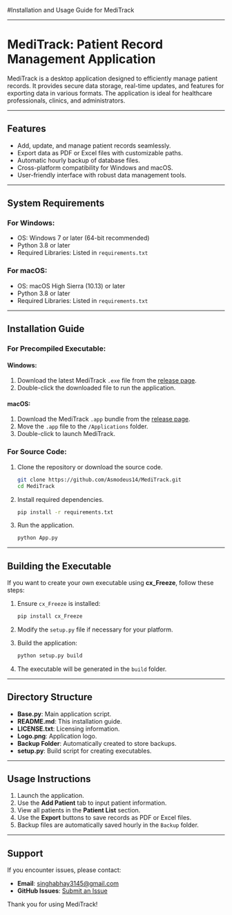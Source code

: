 #Installation and Usage Guide for MediTrack

---

# **MediTrack: Patient Record Management Application**
MediTrack is a desktop application designed to efficiently manage patient records. It provides secure data storage, real-time updates, and features for exporting data in various formats. The application is ideal for healthcare professionals, clinics, and administrators.

---

## **Features**
- Add, update, and manage patient records seamlessly.
- Export data as PDF or Excel files with customizable paths.
- Automatic hourly backup of database files.
- Cross-platform compatibility for Windows and macOS.
- User-friendly interface with robust data management tools.

---

## **System Requirements**
### For Windows:
- OS: Windows 7 or later (64-bit recommended)
- Python 3.8 or later
- Required Libraries: Listed in `requirements.txt`

### For macOS:
- OS: macOS High Sierra (10.13) or later
- Python 3.8 or later
- Required Libraries: Listed in `requirements.txt`

---

## **Installation Guide**
### For Precompiled Executable:
#### Windows:
1. Download the latest MediTrack `.exe` file from the [release page](https://github.com/Asmodeus14/MediTrack/releases).
2. Double-click the downloaded file to run the application.

#### macOS:
1. Download the MediTrack `.app` bundle from the [release page](https://github.com/Asmodeus14/MediTrack/releases).
2. Move the `.app` file to the `/Applications` folder.
3. Double-click to launch MediTrack.

### For Source Code:
1. Clone the repository or download the source code.
   ```bash
   git clone https://github.com/Asmodeus14/MediTrack.git
   cd MediTrack
   ```

2. Install required dependencies.
   ```bash
   pip install -r requirements.txt
   ```

3. Run the application.
   ```bash
   python App.py
   ```

---

## **Building the Executable**
If you want to create your own executable using **cx_Freeze**, follow these steps:

1. Ensure `cx_Freeze` is installed:
   ```bash
   pip install cx_Freeze
   ```

2. Modify the `setup.py` file if necessary for your platform.

3. Build the application:
   ```bash
   python setup.py build
   ```

4. The executable will be generated in the `build` folder.

---

## **Directory Structure**
- **Base.py**: Main application script.
- **README.md**: This installation guide.
- **LICENSE.txt**: Licensing information.
- **Logo.png**: Application logo.
- **Backup Folder**: Automatically created to store backups.
- **setup.py**: Build script for creating executables.

---

## **Usage Instructions**
1. Launch the application.
2. Use the **Add Patient** tab to input patient information.
3. View all patients in the **Patient List** section.
4. Use the **Export** buttons to save records as PDF or Excel files.
5. Backup files are automatically saved hourly in the `Backup` folder.

---

## **Support**
If you encounter issues, please contact:
- **Email**: singhabhay3145@gmail.com
- **GitHub Issues**: [Submit an Issue](https://github.com/Asmodeus14/MediTrack/issues/new)

Thank you for using MediTrack!

